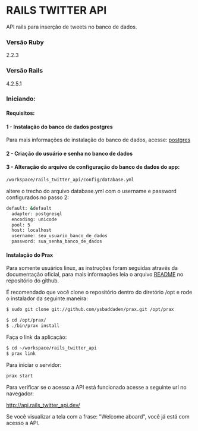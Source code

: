 # RAILS TWITTER API

API rails para inserção de tweets no banco de dados.

### Versão Ruby

2.2.3

### Versão Rails

4.2.5.1

### Iniciando:

#### Requisitos:

#### 1 - Instalação do banco de dados postgres

Para mais informações de instalação do banco de dados, acesse: [postgres]

#### 2 - Criação do usuário e senha no banco de dados

#### 3 - Alteração do arquivo de configuração do banco de dados do app:

```sh
/workspace/rails_twitter_api/config/database.yml
```

altere o trecho do arquivo database.yml com o username e password configurados no passo 2: 

```sh
default: &default
  adapter: postgresql
  encoding: unicode
  pool: 5
  host: localhost
  username: seu_usuario_banco_de_dados	
  password: sua_senha_banco_de_dados
```

#### Instalação do Prax

Para somente usuários linux, as instruções foram seguidas através da documentação oficial, para mais informações leia o arquivo [README] no repositório do github. 

É recomendado que você clone o repositório dentro do diretório /opt e rode o instalador da seguinte maneira:

```sh
$ sudo git clone git://github.com/ysbaddaden/prax.git /opt/prax
```

```sh
$ cd /opt/prax/
$ ./bin/prax install
```
Faça o link da aplicação:

```sh
$ cd ~/workspace/rails_twitter_api
$ prax link
```
Para iniciar o servidor:

```sh
prax start
```

Para verificar se o acesso a API está funcionado acesse a seguinte url no navegador:

http://api.rails_twitter_api.dev/

Se você visualizar a tela com a frase: "Welcome aboard", você já está com acesso a API.

[postgres]: <https://www.digitalocean.com/community/tutorials/how-to-use-postgresql-with-your-ruby-on-rails-application-on-ubuntu-14-04>

[README]: <https://github.com/ysbaddaden/prax/blob/master/README.rdoc>

